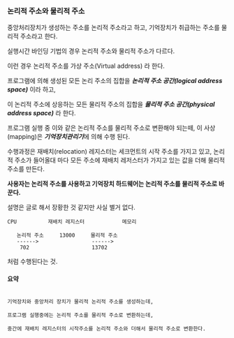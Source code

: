 ### 논리적 주소와 물리적 주소

중앙처리장치가 생성하는 주소를 논리적 주소라고 하고, 기억장치가 취급하는 주소를 물리적 주소라고 한다.

실행시간 바인딩 기법의 경우 논리적 주소와 물리적 주소가 다르다. 

이런 경우 논리적 주소를 가상 주소(Virtual address) 라 한다.

프로그램에 의해 생성된 모든 논리 주소의 집합을 ***논리적 주소 공간(logical address space)*** 이라 하고,

이 논리적 주소에 상응하는 모든 물리적 주소의 집합을 ***물리적 주소 공간(physical address space)*** 라 한다.

프로그램 실행 중 이와 같은 논리적 주소를 물리적 주소로 변환해야 되는떼, 이 사상(mapping)은 ***기억장치관리기***에 의해 수행 된다.

수행과정은 재배치(relocation) 레지스터는 세크먼트의 시작 주소를 가지고 있고, 논리적 주소가 들어올대 마다 모든 주소에 재배치 레저스터가 가지고 있는 값을 더해 물리적 주소를 만든다.

**사용자는 논리적 주소를 사용하고 기억장치 하드웨어는 논리적 주소를 물리적 주소로 바꾼다.**

설명은 글로 해서 장황한 것 같지만 사실 별거 없다.

```
CPU          재배치 레지스터            메모리 

   논리적 주소     13000     물리적 주소
   ------>                 ------>
    702                    13702
``` 

처럼 수행된다는 것.


#### 요약 

```

기억장치와 중앙처리 장치가 물리적 논리적 주소를 생성하는데,

프로그램 실행중에는 논리적 주소를 물리적 주소로 변환하는데,

중간에 재배치 레지스터의 시작주소를 논리적 주소와 더해서 물리적 주소로 변환한다.

````
